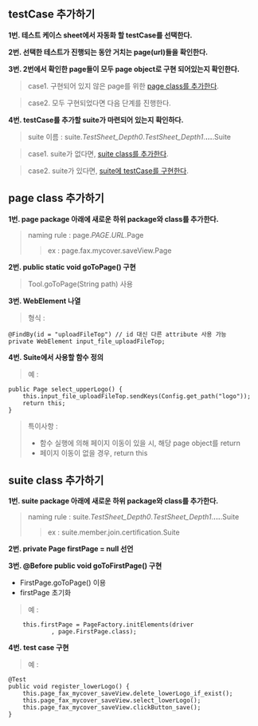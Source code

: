 ## testCase 추가하기

**1번. 테스트 케이스 sheet에서 자동화 할 testCase를 선택한다.**

**2번. 선택한 테스트가 진행되는 동안 거치는 page(url)들을 확인한다.**

**3번. 2번에서 확인한 page들이 모두 page object로 구현 되어있는지 확인한다.**

> case1. 구현되어 있지 않은 page를 위한 [page class를 추가한다](#page-class).

> case2. 모두 구현되었다면 다음 단계를 진행한다.

**4번. testCase를 추가할 suite가 마련되어 있는지 확인하다.**

> suite 이름 : suite.*TestSheet_Depth0*.*TestSheet_Depth1*.**...**.Suite

> case1. suite가 없다면, [suite class를 추가한다](#suite-class).

> case2. suite가 있다면, [suite에 testCase를 구현한다](#suite-class).

## page class 추가하기

**1번. page package 아래에 새로운 하위 package와 class를 추가한다.**
> naming rule : page.*PAGE*.*URL*.Page
>> ex : page.fax.mycover.saveView.Page

**2번. public static void goToPage() 구현**
> Tool.goToPage(String path) 사용

**3번. WebElement 나열**
> 형식 : 

	@FindBy(id = "uploadFileTop") // id 대신 다른 attribute 사용 가능
	private WebElement input_file_uploadFileTop;
	
**4번. Suite에서 사용할 함수 정의**
> 예 :

	public Page select_upperLogo() {
		this.input_file_uploadFileTop.sendKeys(Config.get_path("logo"));
		return this;
	}
	
> 특이사항 :
> + 함수 실행에 의해 페이지 이동이 있을 시, 해당 page object를 return
> + 페이지 이동이 없을 경우, return this

## suite class 추가하기

**1번. suite package 아래에 새로운 하위 package와 class를 추가한다.**
> naming rule : suite.*TestSheet_Depth0*.*TestSheet_Depth1*.**...**.Suite
>> ex : suite.member.join.certification.Suite

**2번. private Page firstPage = null 선언**

**3번. @Before public void goToFirstPage() 구현**
+ FirstPage.goToPage() 이용
+ firstPage 초기화

> 예 :

		this.firstPage = PageFactory.initElements(driver
				, page.FirstPage.class);

**4번. test case 구현**
> 예 :

	@Test
	public void register_lowerLogo() {
		this.page_fax_mycover_saveView.delete_lowerLogo_if_exist();
		this.page_fax_mycover_saveView.select_lowerLogo();
		this.page_fax_mycover_saveView.clickButton_save();
	}
